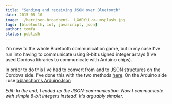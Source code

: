 ```yaml
---
title: "Sending and receiving JSON over Bluetooth"
date: 2015-05-10
image: ./harrison-broadbent-__LXdDYiL-w-unsplash.jpg
tags: [bluetooth, iot, javascript, json]
author: tomfa
status: publish
---
```


I'm new to the whole Bluetooth communication game, but in my case I've run into having to communicate using 8-bit usigned integer arrays (I've used Cordova libraries to communicate with Arduino chips). 

In order to do this I've had to convert from and to JSON structures on the Cordova side. I've done this with the two methods [here](https://gist.github.com/tomfa/706d10fed78c497731ac "Github Gist: Javascript-intarray"). On the Arduino side i use [bblanchon's ArduinoJson](https://github.com/bblanchon/ArduinoJson) 

_Edit: In the end, I ended up the JSON-communication. Now I communicate with simple 8-bit integers instead. It's arguably simpler._
